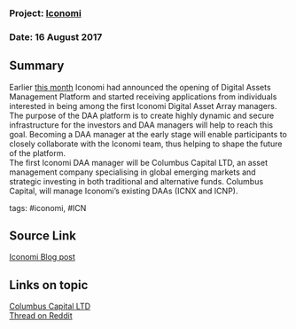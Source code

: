 ### Project: [Iconomi](../projects/iconomi.md)
### Date: 16 August 2017
## Summary
Earlier [this month](https://medium.com/iconominet/become-one-of-the-first-iconomi-digital-asset-array-managers-1a4f1779a97e) Iconomi had announced the opening of Digital Assets Management Platform and started receiving applications from individuals interested in being among the first Iconomi Digital Asset Array managers.
The purpose of the DAA platform is to create highly dynamic and secure infrastructure for the investors and DAA managers will help to reach this goal. Becoming a DAA manager at the early stage will enable participants to closely collaborate with the Iconomi team, 
thus helping to shape the future of the platform.   
The first Iconomi DAA manager will be Columbus Capital LTD, an asset management company specialising in global emerging markets and strategic investing in both traditional and alternative funds.
Columbus Capital, will manage Iconomi’s existing DAAs (ICNX and ICNP).  
  
tags: #iconomi, #ICN
## Source Link
[Iconomi Blog post](https://medium.com/iconominet/introducing-columbus-capital-iconomis-first-asset-management-partner-5c64c3bc6abf)  
## Links on topic
[Columbus Capital LTD](https://www.columbuscapital.com/)  
[Thread on Reddit](https://www.reddit.com/r/ICONOMI/comments/6tmcp5/iconomi_received_more_than_150_applications_for/)
